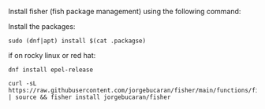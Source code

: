 Install fisher (fish package management) using the following command:

Install the packages:

```shell
sudo (dnf|apt) install $(cat .packagse)
```

if on rocky linux or red hat:

```shell
dnf install epel-release
```

```shell
curl -sL https://raw.githubusercontent.com/jorgebucaran/fisher/main/functions/fisher.fish | source && fisher install jorgebucaran/fisher
```
